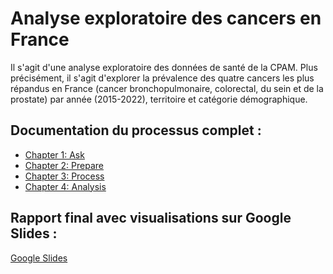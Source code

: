 # Analyse exploratoire des cancers en France

Il s'agit d'une analyse exploratoire des données de santé de la CPAM. 
Plus précisément, il s'agit d'explorer la prévalence des quatre cancers les plus répandus en France (cancer bronchopulmonaire, colorectal, du sein et de la prostate) par année (2015-2022), territoire et catégorie démographique.


## Documentation du processus complet :

* [Chapter 1: Ask](Chapter1-Ask)
* [Chapter 2: Prepare](Chapter2-Prepare)
* [Chapter 3: Process](Chapter3-Process)
* [Chapter 4: Analysis](Chapter4-Analysis)

## Rapport final avec visualisations sur Google Slides :

[Google Slides](https://docs.google.com/presentation/d/e/2PACX-1vRVgOzcnTvWAV5TRWohsDs9n_8aqBdEHkEJT7uTlSakcAmZ84gct5ACZ4zKF9UBassS-up8g5HpO3vZ/pub?start=true&loop=true&delayms=3000)
